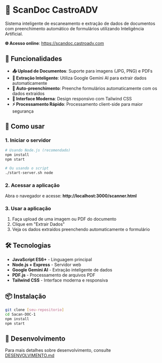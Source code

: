 # 📄 ScanDoc CastroADV

Sistema inteligente de escaneamento e extração de dados de documentos com preenchimento automático de formulários utilizando Inteligência Artificial.

**🌐 Acesso online**: https://scandoc.castroadv.com

## 🎯 Funcionalidades

- **📤 Upload de Documentos**: Suporte para imagens (JPG, PNG) e PDFs
- **🤖 Extração Inteligente**: Utiliza Google Gemini AI para extrair dados automaticamente
- **📝 Auto-preenchimento**: Preenche formulários automaticamente com os dados extraídos  
- **🎨 Interface Moderna**: Design responsivo com Tailwind CSS
- **⚡ Processamento Rápido**: Processamento client-side para maior segurança

## 🚀 Como usar

### 1. Iniciar o servidor
```bash
# Usando Node.js (recomendado)
npm install
npm start

# Ou usando o script
./start-server.sh node
```

### 2. Acessar a aplicação
Abra o navegador e acesse: **http://localhost:3000/scanner.html**

### 3. Usar a aplicação
1. Faça upload de uma imagem ou PDF do documento
2. Clique em "Extrair Dados" 
3. Veja os dados extraídos preenchendo automaticamente o formulário

## 🛠️ Tecnologias

- **JavaScript ES6+** - Linguagem principal
- **Node.js + Express** - Servidor web
- **Google Gemini AI** - Extração inteligente de dados
- **PDF.js** - Processamento de arquivos PDF
- **Tailwind CSS** - Interface moderna e responsiva

## 📦 Instalação

```bash
git clone [seu-repositorio]
cd Sacan-DOC-1
npm install
npm start
```

## 🔧 Desenvolvimento

Para mais detalhes sobre desenvolvimento, consulte [DESENVOLVIMENTO.md](DESENVOLVIMENTO.md)
